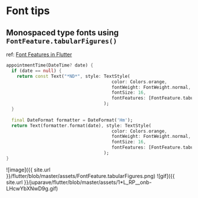 # Font tips

## Monospaced type fonts using `FontFeature.tabularFigures()`

ref: [Font Features in Flutter](https://suragch.medium.com/font-features-in-flutter-320222fc171d)

```dart
appointmentTime(DateTime? date) {
  if (date == null) {
    return const Text("*ND*", style: TextStyle(
                                        color: Colors.orange, 
                                        fontWeight: FontWeight.normal, 
                                        fontSize: 16, 
                                        fontFeatures: [FontFeature.tabularFigures()]);
                                     );
  }
  
  final DateFormat formatter = DateFormat('Hm');
  return Text(formatter.format(date), style: TextStyle(
                                        color: Colors.orange, 
                                        fontWeight: FontWeight.normal, 
                                        fontSize: 16, 
                                        fontFeatures: [FontFeature.tabularFigures()]);
                                     );
}
```

![image]({{ site.url }}/flutter/blob/master/assets/FontFeature.tabularFigures.png)
![gif]({{ site.url }}/juparave/flutter/blob/master/assets/1*L_RP__onb-LHcwYbXNwD9g.gif)
